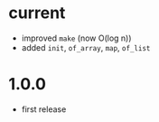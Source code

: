 
# current
  - improved `make` (now O(log n))
  - added `init`, `of_array`, `map`, `of_list`

# 1.0.0
  - first release
